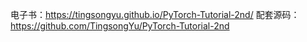 电子书：https://tingsongyu.github.io/PyTorch-Tutorial-2nd/
配套源码：https://github.com/TingsongYu/PyTorch-Tutorial-2nd
